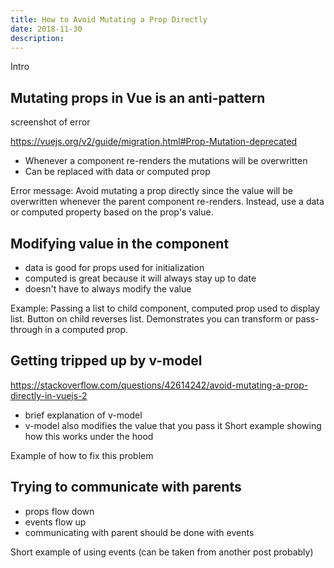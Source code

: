 ```yaml
---
title: How to Avoid Mutating a Prop Directly
date: 2018-11-30
description:
---
```


Intro

## Mutating props in Vue is an anti-pattern
screenshot of error

https://vuejs.org/v2/guide/migration.html#Prop-Mutation-deprecated
- Whenever a component re-renders the mutations will be overwritten
- Can be replaced with data or computed prop

Error message: Avoid mutating a prop directly since the value will be overwritten whenever the parent component re-renders. Instead, use a data or computed property based on the prop's value.

## Modifying value in the component
- data is good for props used for initialization
- computed is great because it will always stay up to date
- doesn't have to always modify the value

Example: Passing a list to child component, computed prop used to display list. Button on child reverses list. Demonstrates you can transform or pass-through in a computed prop.

## Getting tripped up by v-model
https://stackoverflow.com/questions/42614242/avoid-mutating-a-prop-directly-in-vuejs-2

- brief explanation of v-model
- v-model also modifies the value that you pass it
Short example showing how this works under the hood

Example of how to fix this problem

## Trying to communicate with parents
- props flow down
- events flow up
- communicating with parent should be done with events

Short example of using events (can be taken from another post probably)

